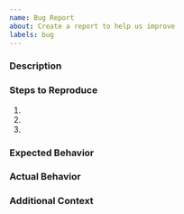 ```yaml
---
name: Bug Report
about: Create a report to help us improve
labels: bug
---
```



### Description

<!-- A clear and concise description of what the bug is. -->

### Steps to Reproduce

1. <!-- Go to '...' -->
2. <!-- Click on '....' -->
3. <!-- And so on... -->

### Expected Behavior

<!-- What you expect to happen -->

### Actual Behavior

<!-- What actually happens (include screenshots if applicable) -->


### Additional Context

<!-- Add any other context about the problem here. -->


